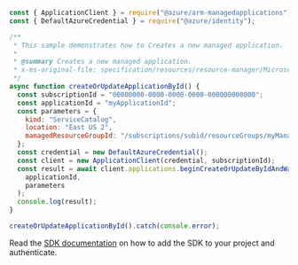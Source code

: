 ```javascript
const { ApplicationClient } = require("@azure/arm-managedapplications");
const { DefaultAzureCredential } = require("@azure/identity");

/**
 * This sample demonstrates how to Creates a new managed application.
 *
 * @summary Creates a new managed application.
 * x-ms-original-file: specification/resources/resource-manager/Microsoft.Solutions/stable/2018-06-01/examples/createOrUpdateApplicationById.json
 */
async function createOrUpdateApplicationById() {
  const subscriptionId = "00000000-0000-0000-0000-000000000000";
  const applicationId = "myApplicationId";
  const parameters = {
    kind: "ServiceCatalog",
    location: "East US 2",
    managedResourceGroupId: "/subscriptions/subid/resourceGroups/myManagedRG",
  };
  const credential = new DefaultAzureCredential();
  const client = new ApplicationClient(credential, subscriptionId);
  const result = await client.applications.beginCreateOrUpdateByIdAndWait(
    applicationId,
    parameters
  );
  console.log(result);
}

createOrUpdateApplicationById().catch(console.error);
```

Read the [SDK documentation](https://github.com/Azure/azure-sdk-for-js/blob/%40azure%2Farm-managedapplications_2.0.1/sdk/managedapplications/arm-managedapplications/README.md) on how to add the SDK to your project and authenticate.
